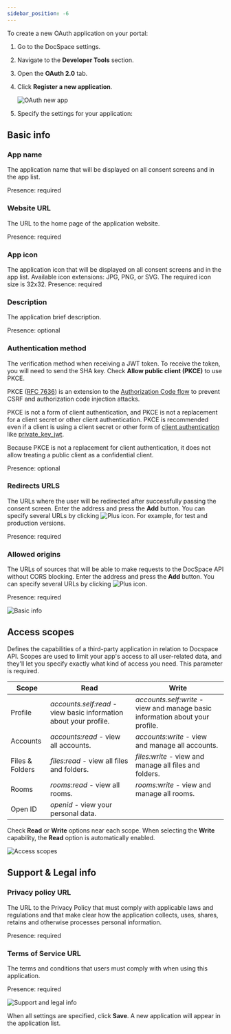 ```yaml
---
sidebar_position: -6
---
```


To create a new OAuth application on your portal:

1. Go to the DocSpace settings.

2. Navigate to the **Developer Tools** section.

3. Open the **OAuth 2.0** tab.

4. Click **Register a new application**.

   ![OAuth new app](/assets/images/docspace/oauth-new-app.png)

5. Specify the settings for your application:

## Basic info

### App name

The application name that will be displayed on all consent screens and in the app list.

Presence: required

### Website URL

The URL to the home page of the application website.

Presence: required

### App icon

The application icon that will be displayed on all consent screens and in the app list. Available icon extensions: JPG, PNG, or SVG. The required icon size is 32x32.
Presence: required

### Description

The application brief description.

Presence: optional

### Authentication method

The verification method when receiving a JWT token. To receive the token, you will need to send the SHA key. Check **Allow public client (PKCE)** to use PKCE.

PKCE ([RFC 7636](https://www.rfc-editor.org/rfc/rfc7636)) is an extension to the [Authorization Code flow](https://oauth.net/2/grant-types/authorization-code/) to prevent CSRF and authorization code injection attacks.

PKCE is not a form of client authentication, and PKCE is not a replacement for a client secret or other client authentication. PKCE is recommended even if a client is using a client secret or other form of [client authentication](https://oauth.net/2/client-authentication/) like [private_key_jwt](https://oauth.net/private-key-jwt/).

Because PKCE is not a replacement for client authentication, it does not allow treating a public client as a confidential client.

Presence: optional

### Redirects URLS 

The URLs where the user will be redirected after successfully passing the consent screen. Enter the address and press the **Add** button. You can specify several URLs by clicking ![Plus icon](/assets/images/docspace/plus.png). For example, for test and production versions.

Presence: required

### Allowed origins

The URLs of sources that will be able to make requests to the DocSpace API without CORS blocking. Enter the address and press the **Add** button. You can specify several URLs by clicking ![Plus icon](/assets/images/docspace/plus.png).

Presence: required

![Basic info](/assets/images/docspace/basic-info.png)

## Access scopes

Defines the capabilities of a third-party application in relation to Docspace API. Scopes are used to limit your app's access to all user-related data, and they'll let you specify exactly what kind of access you need. This parameter is required.

| Scope           | Read                                                              | Write                                                                         |
| --------------- | ----------------------------------------------------------------- | ----------------------------------------------------------------------------- |
| Profile         | *accounts.self:read* - view basic information about your profile. | *accounts.self:write* - view and manage basic information about your profile. |
| Accounts        | *accounts:read* - view all accounts.                              | *accounts:write* - view and manage all accounts.                              |
| Files & Folders | *files:read* - view all files and folders.                        | *files:write* - view and manage all files and folders.                        |
| Rooms           | *rooms:read* - view all rooms.                                    | *rooms:write* - view and manage all rooms.                                    |
| Open ID         | *openid* - view your personal data.                               |                                                                               |

Check **Read** or **Write** options near each scope. When selecting the **Write** capability, the **Read** option is automatically enabled.

![Access scopes](/assets/images/docspace/access-scopes.png)

## Support & Legal info

### Privacy policy URL

The URL to the Privacy Policy that must comply with applicable laws and regulations and that make clear how the application collects, uses, shares, retains and otherwise processes personal information.

Presence: required

### Terms of Service URL

The terms and conditions that users must comply with when using this application.

Presence: required

![Support and legal info](/assets/images/docspace/support-and-legal-info.png)

When all settings are specified, click **Save**. A new application will appear in the application list.
